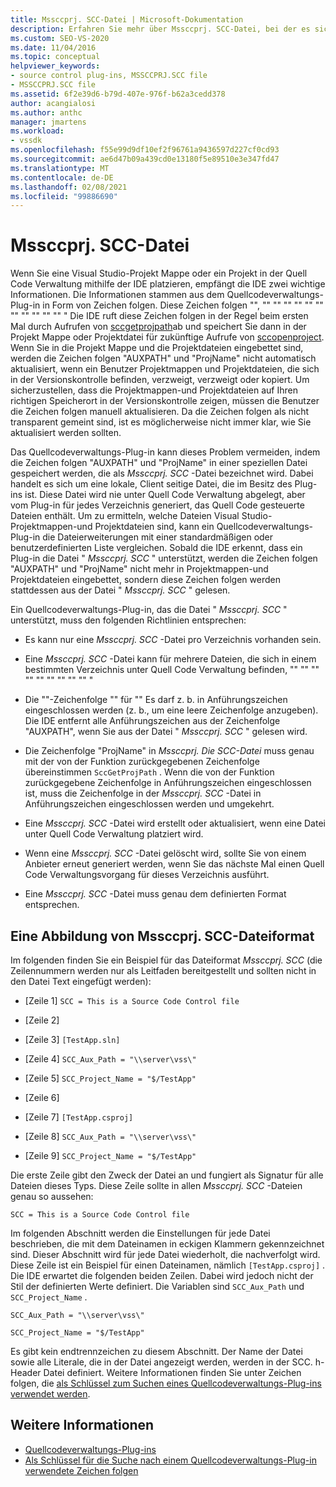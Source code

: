 ```yaml
---
title: Mssccprj. SCC-Datei | Microsoft-Dokumentation
description: Erfahren Sie mehr über Mssccprj. SCC-Datei, bei der es sich um eine lokale, Client seitige Datei handelt, die vom Quellcodeverwaltungs-Plug-in verwendet wird, die mit dem Visual Studio SDK verwendet werden kann.
ms.custom: SEO-VS-2020
ms.date: 11/04/2016
ms.topic: conceptual
helpviewer_keywords:
- source control plug-ins, MSSCCPRJ.SCC file
- MSSCCPRJ.SCC file
ms.assetid: 6f2e39d6-b79d-407e-976f-b62a3cedd378
author: acangialosi
ms.author: anthc
manager: jmartens
ms.workload:
- vssdk
ms.openlocfilehash: f55e99d9df10ef2f96761a9436597d227cf0cd93
ms.sourcegitcommit: ae6d47b09a439cd0e13180f5e89510e3e347fd47
ms.translationtype: MT
ms.contentlocale: de-DE
ms.lasthandoff: 02/08/2021
ms.locfileid: "99886690"
---
```

# <a name="mssccprjscc-file"></a>Mssccprj. SCC-Datei
Wenn Sie eine Visual Studio-Projekt Mappe oder ein Projekt in der Quell Code Verwaltung mithilfe der IDE platzieren, empfängt die IDE zwei wichtige Informationen. Die Informationen stammen aus dem Quellcodeverwaltungs-Plug-in in Form von Zeichen folgen. Diese Zeichen folgen "", "" "" "" "" "" "" "" "" "" "" "" " Die IDE ruft diese Zeichen folgen in der Regel beim ersten Mal durch Aufrufen von [sccgetprojpath](../extensibility/sccgetprojpath-function.md)ab und speichert Sie dann in der Projekt Mappe oder Projektdatei für zukünftige Aufrufe von [sccopenproject](../extensibility/sccopenproject-function.md). Wenn Sie in die Projekt Mappe und die Projektdateien eingebettet sind, werden die Zeichen folgen "AUXPATH" und "ProjName" nicht automatisch aktualisiert, wenn ein Benutzer Projektmappen und Projektdateien, die sich in der Versionskontrolle befinden, verzweigt, verzweigt oder kopiert. Um sicherzustellen, dass die Projektmappen-und Projektdateien auf Ihren richtigen Speicherort in der Versionskontrolle zeigen, müssen die Benutzer die Zeichen folgen manuell aktualisieren. Da die Zeichen folgen als nicht transparent gemeint sind, ist es möglicherweise nicht immer klar, wie Sie aktualisiert werden sollten.

 Das Quellcodeverwaltungs-Plug-in kann dieses Problem vermeiden, indem die Zeichen folgen "AUXPATH" und "ProjName" in einer speziellen Datei gespeichert werden, die als *Mssccprj. SCC* -Datei bezeichnet wird. Dabei handelt es sich um eine lokale, Client seitige Datei, die im Besitz des Plug-ins ist. Diese Datei wird nie unter Quell Code Verwaltung abgelegt, aber vom Plug-in für jedes Verzeichnis generiert, das Quell Code gesteuerte Dateien enthält. Um zu ermitteln, welche Dateien Visual Studio-Projektmappen-und Projektdateien sind, kann ein Quellcodeverwaltungs-Plug-in die Dateierweiterungen mit einer standardmäßigen oder benutzerdefinierten Liste vergleichen. Sobald die IDE erkennt, dass ein Plug-in die Datei " *Mssccprj. SCC* " unterstützt, werden die Zeichen folgen "AUXPATH" und "ProjName" nicht mehr in Projektmappen-und Projektdateien eingebettet, sondern diese Zeichen folgen werden stattdessen aus der Datei " *Mssccprj. SCC* " gelesen.

 Ein Quellcodeverwaltungs-Plug-in, das die Datei " *Mssccprj. SCC* " unterstützt, muss den folgenden Richtlinien entsprechen:

- Es kann nur eine *Mssccprj. SCC* -Datei pro Verzeichnis vorhanden sein.

- Eine *Mssccprj. SCC* -Datei kann für mehrere Dateien, die sich in einem bestimmten Verzeichnis unter Quell Code Verwaltung befinden, "" "" "" "" "" "" "" "" "" "

- Die ""-Zeichenfolge "" für "" Es darf z. b. in Anführungszeichen eingeschlossen werden (z. b., um eine leere Zeichenfolge anzugeben). Die IDE entfernt alle Anführungszeichen aus der Zeichenfolge "AUXPATH", wenn Sie aus der Datei " *Mssccprj. SCC* " gelesen wird.

- Die Zeichenfolge "ProjName" in *Mssccprj. Die SCC-Datei* muss genau mit der von der Funktion zurückgegebenen Zeichenfolge übereinstimmen `SccGetProjPath` . Wenn die von der Funktion zurückgegebene Zeichenfolge in Anführungszeichen eingeschlossen ist, muss die Zeichenfolge in der *Mssccprj. SCC* -Datei in Anführungszeichen eingeschlossen werden und umgekehrt.

- Eine *Mssccprj. SCC* -Datei wird erstellt oder aktualisiert, wenn eine Datei unter Quell Code Verwaltung platziert wird.

- Wenn eine *Mssccprj. SCC* -Datei gelöscht wird, sollte Sie von einem Anbieter erneut generiert werden, wenn Sie das nächste Mal einen Quell Code Verwaltungsvorgang für dieses Verzeichnis ausführt.

- Eine *Mssccprj. SCC* -Datei muss genau dem definierten Format entsprechen.

## <a name="an-illustration-of-the-mssccprjscc-file-format"></a>Eine Abbildung von Mssccprj. SCC-Dateiformat
 Im folgenden finden Sie ein Beispiel für das Dateiformat *Mssccprj. SCC* (die Zeilennummern werden nur als Leitfaden bereitgestellt und sollten nicht in den Datei Text eingefügt werden):

- [Zeile 1] `SCC = This is a Source Code Control file`

- [Zeile 2]

- [Zeile 3] `[TestApp.sln]`

- [Zeile 4] `SCC_Aux_Path = "\\server\vss\"`

- [Zeile 5] `SCC_Project_Name = "$/TestApp"`

- [Zeile 6]

- [Zeile 7] `[TestApp.csproj]`

- [Zeile 8] `SCC_Aux_Path = "\\server\vss\"`

- [Zeile 9] `SCC_Project_Name = "$/TestApp"`

 Die erste Zeile gibt den Zweck der Datei an und fungiert als Signatur für alle Dateien dieses Typs. Diese Zeile sollte in allen *Mssccprj. SCC* -Dateien genau so aussehen:

 `SCC = This is a Source Code Control file`

 Im folgenden Abschnitt werden die Einstellungen für jede Datei beschrieben, die mit dem Dateinamen in eckigen Klammern gekennzeichnet sind. Dieser Abschnitt wird für jede Datei wiederholt, die nachverfolgt wird. Diese Zeile ist ein Beispiel für einen Dateinamen, nämlich `[TestApp.csproj]` . Die IDE erwartet die folgenden beiden Zeilen. Dabei wird jedoch nicht der Stil der definierten Werte definiert. Die Variablen sind `SCC_Aux_Path` und `SCC_Project_Name` .

 `SCC_Aux_Path = "\\server\vss\"`

 `SCC_Project_Name = "$/TestApp"`

 Es gibt kein endtrennzeichen zu diesem Abschnitt. Der Name der Datei sowie alle Literale, die in der Datei angezeigt werden, werden in der SCC. h-Header Datei definiert. Weitere Informationen finden Sie unter Zeichen folgen, die [als Schlüssel zum Suchen eines Quellcodeverwaltungs-Plug-ins verwendet werden](../extensibility/strings-used-as-keys-for-finding-a-source-control-plug-in.md).

## <a name="see-also"></a>Weitere Informationen
- [Quellcodeverwaltungs-Plug-ins](../extensibility/source-control-plug-ins.md)
- [Als Schlüssel für die Suche nach einem Quellcodeverwaltungs-Plug-in verwendete Zeichen folgen](../extensibility/strings-used-as-keys-for-finding-a-source-control-plug-in.md)
